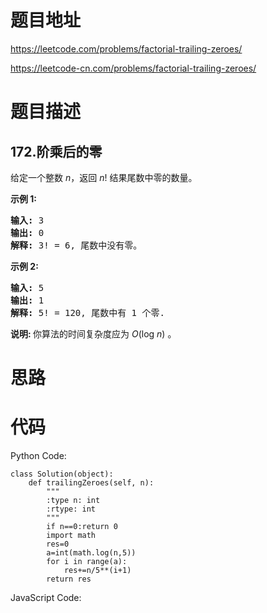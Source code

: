 # 题目地址
https://leetcode.com/problems/factorial-trailing-zeroes/

https://leetcode-cn.com/problems/factorial-trailing-zeroes/
# 题目描述
## 172.阶乘后的零
<p>给定一个整数 <em>n</em>，返回 <em>n</em>! 结果尾数中零的数量。</p>

<p><strong>示例 1:</strong></p>

<pre><strong>输入:</strong> 3
<strong>输出:</strong> 0
<strong>解释:</strong>&nbsp;3! = 6, 尾数中没有零。</pre>

<p><strong>示例&nbsp;2:</strong></p>

<pre><strong>输入:</strong> 5
<strong>输出:</strong> 1
<strong>解释:</strong>&nbsp;5! = 120, 尾数中有 1 个零.</pre>

<p><strong>说明: </strong>你算法的时间复杂度应为&nbsp;<em>O</em>(log&nbsp;<em>n</em>)<em>&nbsp;</em>。</p>

# 思路

# 代码
Python Code:

```
class Solution(object):
    def trailingZeroes(self, n):
        """
        :type n: int
        :rtype: int
        """
        if n==0:return 0
        import math
        res=0
        a=int(math.log(n,5))
        for i in range(a):
            res+=n/5**(i+1)
        return res
```
JavaScript Code:

```

```

